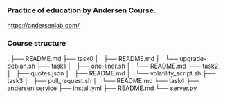### Practice of education by Andersen Course.

https://andersenlab.com/

### Course structure

.
├── README.md
├── task0
│   ├── README.md
│   └── upgrade-debian.sh
├── task1
│   ├── one-liner.sh
│   └── README.md
├── task2
│   ├── quotes.json
│   ├── README.md
│   └── volatility_script.sh
├── task3
│   ├── pull_request.sh
│   └── README.md
└── task4
    ├── andersen.service
    ├── install.yml
    ├── README.md
    └── server.py

